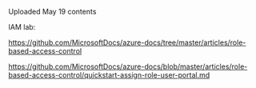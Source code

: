Uploaded May 19 contents

IAM lab:

https://github.com/MicrosoftDocs/azure-docs/tree/master/articles/role-based-access-control

https://github.com/MicrosoftDocs/azure-docs/blob/master/articles/role-based-access-control/quickstart-assign-role-user-portal.md
